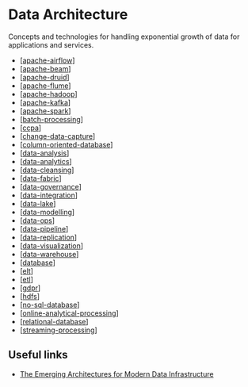 # Data Architecture

Concepts and technologies for handling exponential growth of data for applications and services.

- [[apache-airflow]]
- [[apache-beam]]
- [[apache-druid]]
- [[apache-flume]]
- [[apache-hadoop]]
- [[apache-kafka]]
- [[apache-spark]]
- [[batch-processing]]
- [[ccpa]]
- [[change-data-capture]]
- [[column-oriented-database]]
- [[data-analysis]]
- [[data-analytics]]
- [[data-cleansing]]
- [[data-fabric]]
- [[data-governance]]
- [[data-integration]]
- [[data-lake]]
- [[data-modelling]]
- [[data-ops]]
- [[data-pipeline]]
- [[data-replication]]
- [[data-visualization]]
- [[data-warehouse]]
- [[database]]
- [[elt]]
- [[etl]]
- [[gdpr]]
- [[hdfs]]
- [[no-sql-database]]
- [[online-analytical-processing]]
- [[relational-database]]
- [[streaming-processing]]

## Useful links

- [The Emerging Architectures for Modern Data Infrastructure](https://a16z.com/2020/10/15/the-emerging-architectures-for-modern-data-infrastructure/)

[//begin]: # "Autogenerated link references for markdown compatibility"
[apache-airflow]: data-architecture/apache-airflow "Apache Airflow"
[apache-beam]: data-architecture/apache-beam "Apache Beam"
[apache-druid]: data-architecture/apache-druid "Apache Druid"
[apache-flume]: data-architecture/apache-flume "Apache Flume"
[apache-hadoop]: data-architecture/apache-hadoop "Apache Hadoop"
[apache-kafka]: data-architecture/apache-kafka "Apache Kafka"
[apache-spark]: data-architecture/apache-spark "Apache Spark"
[batch-processing]: data-architecture/batch-processing "Batch Processing"
[ccpa]: data-architecture/ccpa "California Consumer Privacy Act (CCPA)"
[change-data-capture]: data-architecture/change-data-capture "Change Data Capture"
[column-oriented-database]: data-architecture/column-oriented-database "Column Oriented Database"
[data-analysis]: data-architecture/data-analysis "Data Analysis"
[data-analytics]: data-architecture/data-analytics "Data Analytics"
[data-cleansing]: data-architecture/data-cleansing "Data Cleansing"
[data-fabric]: data-architecture/data-fabric "Data Fabric"
[data-governance]: data-architecture/data-governance "Data Governance"
[data-integration]: data-architecture/data-integration "Data Integration"
[data-lake]: data-architecture/data-lake "Data Lake"
[data-modelling]: data-architecture/data-modelling "Data Modelling"
[data-ops]: data-architecture/data-ops "DataOps"
[data-pipeline]: data-architecture/data-pipeline "Data Pipeline"
[data-replication]: data-architecture/data-replication "Data Replication"
[data-visualization]: data-architecture/data-visualization "Data Visualization"
[data-warehouse]: data-architecture/data-warehouse "Data Warehouse"
[database]: data-architecture/database "Database"
[elt]: data-architecture/elt "Extract, Load & Transform (ELT)"
[etl]: data-architecture/etl "Extract, Transform & Load (ETL)"
[gdpr]: data-architecture/gdpr "General Data Protection Regulation (GDPR)"
[hdfs]: data-architecture/hdfs "Hadoop Distributed File System (HDFS)"
[no-sql-database]: data-architecture/no-sql-database "NoSQL Database"
[online-analytical-processing]: data-architecture/online-analytical-processing "Online Analytical Processing"
[relational-database]: data-architecture/relational-database "Relational Database"
[streaming-processing]: data-architecture/streaming-processing "Streaming Processing"
[//end]: # "Autogenerated link references"
